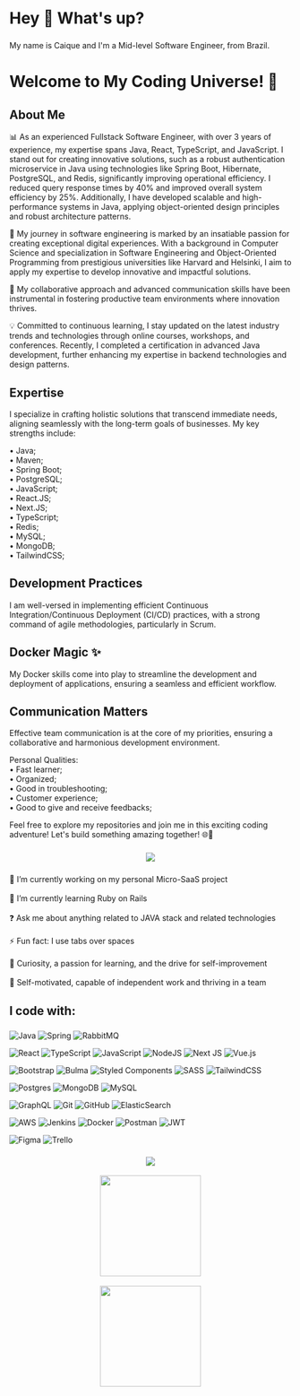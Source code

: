 <h1 align="left">Hey 👋 What's up?</h1>

###

<p align="left">My name is Caique and I'm a Mid-level Software Engineer, from Brazil.</p>

###

# Welcome to My Coding Universe! 🚀

## About Me

📊 As an experienced Fullstack Software Engineer, with over 3 years of experience, my expertise spans Java, React, TypeScript, and JavaScript. I stand out for creating innovative solutions, such as a robust authentication microservice in Java using technologies like Spring Boot, Hibernate, PostgreSQL, and Redis, significantly improving operational efficiency. I reduced query response times by 40% and improved overall system efficiency by 25%. Additionally, I have developed scalable and high-performance systems in Java, applying object-oriented design principles and robust architecture patterns.

🔎 My journey in software engineering is marked by an insatiable passion for creating exceptional digital experiences. With a background in Computer Science and specialization in Software Engineering and Object-Oriented Programming from prestigious universities like Harvard and Helsinki, I aim to apply my expertise to develop innovative and impactful solutions.

📖 My collaborative approach and advanced communication skills have been instrumental in fostering productive team environments where innovation thrives.

💡 Committed to continuous learning, I stay updated on the latest industry trends and technologies through online courses, workshops, and conferences. Recently, I completed a certification in advanced Java development, further enhancing my expertise in backend technologies and design patterns.

## Expertise

I specialize in crafting holistic solutions that transcend immediate needs, aligning seamlessly with the long-term goals of businesses. My key strengths include:

• Java; <br>
• Maven; <br>
• Spring Boot; <br>
• PostgreSQL; <br>
• JavaScript; <br>
• React.JS; <br>
• Next.JS; <br>
• TypeScript; <br>
• Redis;  <br>
• MySQL; <br>
• MongoDB; <br>
• TailwindCSS;  <br>

## Development Practices

I am well-versed in implementing efficient Continuous Integration/Continuous Deployment (CI/CD) practices, with a strong command of agile methodologies, particularly in Scrum.

## Docker Magic ✨

My Docker skills come into play to streamline the development and deployment of applications, ensuring a seamless and efficient workflow.

## Communication Matters

Effective team communication is at the core of my priorities, ensuring a collaborative and harmonious development environment. <br>

Personal Qualities: <br>
• Fast learner; <br>
• Organized; <br>
• Good in troubleshooting; <br>
• Customer experience; <br>
• Good to give and receive feedbacks; <br>

Feel free to explore my repositories and join me in this exciting coding adventure! Let's build something amazing together! 🌐🔧


###

<div align="center">
  <img src="https://profile-counter.glitch.me/devCaiquedePaula/count.svg?"  />
</div>

###

<p align="left">🔭 I’m currently working on my personal Micro-SaaS project <br><br>🌱 I’m currently learning Ruby on Rails<br><br>❓ Ask me about anything related to JAVA stack and related technologies<br><br>⚡ Fun fact: I use tabs over spaces<br><br> 🧠 Curiosity, a passion for learning, and the drive for self-improvement<br><br>
🌱 Self-motivated, capable of independent work and thriving in a team</p>

###

<h2 align="left">I code with:</h2>

###

<div align="left">

  ![Java](https://img.shields.io/badge/java-%23ED8B00.svg?style=for-the-badge&logo=openjdk&logoColor=white)
  ![Spring](https://img.shields.io/badge/spring-%236DB33F.svg?style=for-the-badge&logo=spring&logoColor=white)
  ![RabbitMQ](https://img.shields.io/badge/rabbitmq-FF6600?style=for-the-badge&logo=rabbitmq&logoColor=white)

  ![React](https://img.shields.io/badge/react-%2320232a.svg?style=for-the-badge&logo=react&logoColor=%2361DAFB) 
  ![TypeScript](https://img.shields.io/badge/typescript-%23007ACC.svg?style=for-the-badge&logo=typescript&logoColor=white)
  ![JavaScript](https://img.shields.io/badge/javascript-%23323330.svg?style=for-the-badge&logo=javascript&logoColor=%23F7DF1E) 
  ![NodeJS](https://img.shields.io/badge/node.js-6DA55F?style=for-the-badge&logo=node.js&logoColor=white) 
  ![Next JS](https://img.shields.io/badge/Next-black?style=for-the-badge&logo=next.js&logoColor=white) 
  ![Vue.js](https://img.shields.io/badge/vue.js-%2335495e.svg?style=for-the-badge&logo=vuedotjs&logoColor=%234FC08D) 
  
  ![Bootstrap](https://img.shields.io/badge/bootstrap-%238511FA.svg?style=for-the-badge&logo=bootstrap&logoColor=white) 
  ![Bulma](https://img.shields.io/badge/bulma-00D0B1?style=for-the-badge&logo=bulma&logoColor=white) 
  ![Styled Components](https://img.shields.io/badge/styled--components-DB7093?style=for-the-badge&logo=styled-components&logoColor=white)
  ![SASS](https://img.shields.io/badge/SASS-hotpink.svg?style=for-the-badge&logo=SASS&logoColor=white) 
  ![TailwindCSS](https://img.shields.io/badge/tailwindcss-%2338B2AC.svg?style=for-the-badge&logo=tailwind-css&logoColor=white) 

  ![Postgres](https://img.shields.io/badge/postgres-%23316192.svg?style=for-the-badge&logo=postgresql&logoColor=white) 
  ![MongoDB](https://img.shields.io/badge/MongoDB-%234ea94b.svg?style=for-the-badge&logo=mongodb&logoColor=white)
  ![MySQL](https://img.shields.io/badge/mysql-%2300000f.svg?style=for-the-badge&logo=mysql&logoColor=white) 

  ![GraphQL](https://img.shields.io/badge/-GraphQL-E10098?style=for-the-badge&logo=graphql&logoColor=white) 
  ![Git](https://img.shields.io/badge/git-%23F05033.svg?style=for-the-badge&logo=git&logoColor=white) 
  ![GitHub](https://img.shields.io/badge/github-%23121011.svg?style=for-the-badge&logo=github&logoColor=white) 
  ![ElasticSearch](https://img.shields.io/badge/-ElasticSearch-005571?style=for-the-badge&logo=elasticsearch) 
  

  ![AWS](https://img.shields.io/badge/AWS-%23FF9900.svg?style=for-the-badge&logo=amazon-aws&logoColor=white) 
  ![Jenkins](https://img.shields.io/badge/jenkins-%232C5263.svg?style=for-the-badge&logo=jenkins&logoColor=white) 
  ![Docker](https://img.shields.io/badge/docker-%230db7ed.svg?style=for-the-badge&logo=docker&logoColor=white) 
  ![Postman](https://img.shields.io/badge/Postman-FF6C37?style=for-the-badge&logo=postman&logoColor=white) 
  ![JWT](https://img.shields.io/badge/JWT-black?style=for-the-badge&logo=JSON%20web%20tokens)
  
  ![Figma](https://img.shields.io/badge/figma-%23F24E1E.svg?style=for-the-badge&logo=figma&logoColor=white) 
  ![Trello](https://img.shields.io/badge/Trello-%23026AA7.svg?style=for-the-badge&logo=Trello&logoColor=white)
 
</div>

###

<div align="center">
  
  ![](https://github-readme-stats.vercel.app/api/top-langs/?username=devCaiquedePaula&theme=dark&hide_border=false&include_all_commits=false&count_private=false&layout=compact)<br/><br/>
  <img align="center" src="http://github-profile-summary-cards.vercel.app/api/cards/stats?username=devCaiquedePaula&theme=2077" height="180em" /><br/><br/>
  <img align="center" src="http://github-profile-summary-cards.vercel.app/api/cards/profile-details?username=devCaiquedePaula&theme=2077" height="180em" /><br/>
  
</div>

###

###
